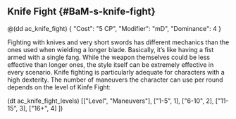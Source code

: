 ## Knife Fight {#BaM-s-knife-fight}

@(dd ac_knife_fight)
{
   "Cost": "5 CP",
   "Modifier": "mD",
   "Dominance": 4
}

Fighting with knives and very short swords has different mechanics than the ones used when wielding a longer blade. Basically, it’s like having a fist armed with a single fang.
While the weapon themselves could be less effective than longer ones, the style itself can be extremely effective in every scenario.
Knife fighting is particularly adequate for characters with a high dexterity.
The number of maneuvers the character can use per round depends on the level of Kinfe Fight:

(dt ac_knife_fight_levels)
[["Level", "Maneuvers"],
["1-5", 1],
["6-10", 2],
["11-15", 3],
["16+", 4]
])
